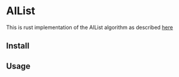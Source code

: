 # AIList

This is rust implementation of the AIList algorithm as described
[here](https://www.biorxiv.org/content/10.1101/593657v1)

## Install

## Usage
